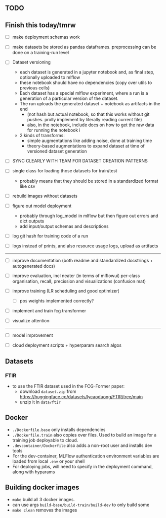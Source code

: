 ## TODO

Finish this today/tmrw
-----------------------------------------------------
- [ ] make deployment schemas work
- [ ] make datasets be stored as pandas dataframes. preprocessing can be done on a training-run level


- [ ] Dataset versioning
    - each dataset is generated in a jupyter notebook and, as final step, optionally uploaded to mlflow
    - these notebook should have no dependencies (copy over utils to previous cells)
    - Each dataset has a special mlflow experiment, where a run is a generation of a particular version of the dataset.
    - The run uploads the generated dataset + notebook as artifacts in the end
        - (not hash but actual notebook, so that this works without git pushes. prolly implement by literally reading current file)
        - also, in the notebook,  include docs on how to get the raw data for running the notebook i
    - 2 kinds of transforms:
        - simple augmentations like adding noise, done at training time
        - theory-based augmentations to expand dataset at time of versioned dataset generation

- [ ] SYNC CLEARLY WITH TEAM FOR DATASET CREATION PATTERNS

- [ ] single class for loading those datasets for train/test
    - probably means that they should be stored in a standardized format like csv

- [ ] rebuild images without datasets

- [ ] figure out model deployment
    - probably through log_model in mlflow but then figure out errors and dict outputs
    - add input/output schemas and descriptions

- [ ] log git hash for training code of a run

- [ ] logs instead of prints, and also resource usage logs, upload as artifacts

------------------------------------------------------
- [ ] improve documentation (both readme and standardized docstrings + autogenerated docs)

- [ ] improve evaluation, incl neater (in terms of mlflowui) per-class organisation, recall, precission and visualizations (confusion mat)

- [ ] improve training (LR scheduling and good optimizer)
    - [ ] pos weights implemented correctly?

- [ ] implement and train fcg transformer

- [ ] visualize attention

------------------------------------------------------

- [ ] model improvement

- [ ] cloud deployment scripts + hyperparam search algos



## Datasets
### FTIR
- to use the FTIR dataset used in the FCG-Former paper:
    - download `dataset.zip` from https://huggingface.co/datasets/lycaoduong/FTIR/tree/main 
    - unzip it in `data/ftir`


## Docker
- `./Dockerfile.base` only installs dependencies
- `./Dockerfile.train` also copies over files. Used to build an image for a training job deployable to cloud.
- `.devcontainer/Dockerfile` also adds a non-root user and installs dev tools
- For the dev-container, MLFlow authentication environment variables are loaded from local `.env` or your shell
- For deploying jobs, will need to specify in the deployment command, along with hyparams

## Building docker images
- `make` build all 3 docker images. 
- can use args `build-base/build-train/build-dev` to only build some
- `make clean` removes the images